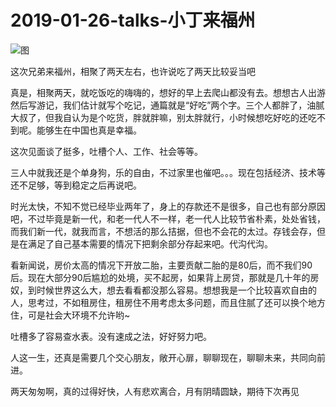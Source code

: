 
# 2019-01-26-talks-小丁来福州

![图](http://image.linxingyang.net/image/note/2019/2019-01-26-talks/pic.jpg)

这次兄弟来福州，相聚了两天左右，也许说吃了两天比较妥当吧

真是，相聚两天，就吃饭吃的嗨嗨的，想好的早上去爬山都没有去。想想古人出游然后写游记，我们估计就写个吃记，通篇就是“好吃”两个字。三个人都胖了，油腻大叔了，但我自认为是个吃货，胖就胖嘛，别太胖就行，小时候想吃好吃的还吃不到呢。能够生在中国也真是幸福。

这次见面谈了挺多，吐槽个人、工作、社会等等。

三人中就我还是个单身狗，乐的自由，不过家里也催吧。。。现在包括经济、技术等还不足够，等到稳定之后再说吧。

时光太快，不知不觉已经毕业两年了，身上的存款还不是很多，自己也有部分原因吧，不过毕竟是新一代，和老一代人不一样，老一代人比较节省朴素，处处省钱，而我们新一代，就我而言，不想活的那么拮据，但也不会花的太过。存钱会存，但是在满足了自己基本需要的情况下把剩余部分存起来吧。代沟代沟。

看新闻说，房价太高的情况下开放二胎，主要贡献二胎的是80后，而不我们90后。现在大部分90后尴尬的处境，买不起房，如果背上房贷，那就是几十年的房奴，到时候世界这么大，想去看看都没那么容易。想想我是一个比较喜欢自由的人，思考过，不如租房住，租房住不用考虑太多问题，而且住腻了还可以换个地方住，可是社会大环境不允许哟~


吐槽多了容易查水表。没有速成之法，好好努力吧。

人这一生，还真是需要几个交心朋友，敞开心扉，聊聊现在，聊聊未来，共同向前进。


两天匆匆啊，真的过得好快，人有悲欢离合，月有阴晴圆缺，期待下次再见

